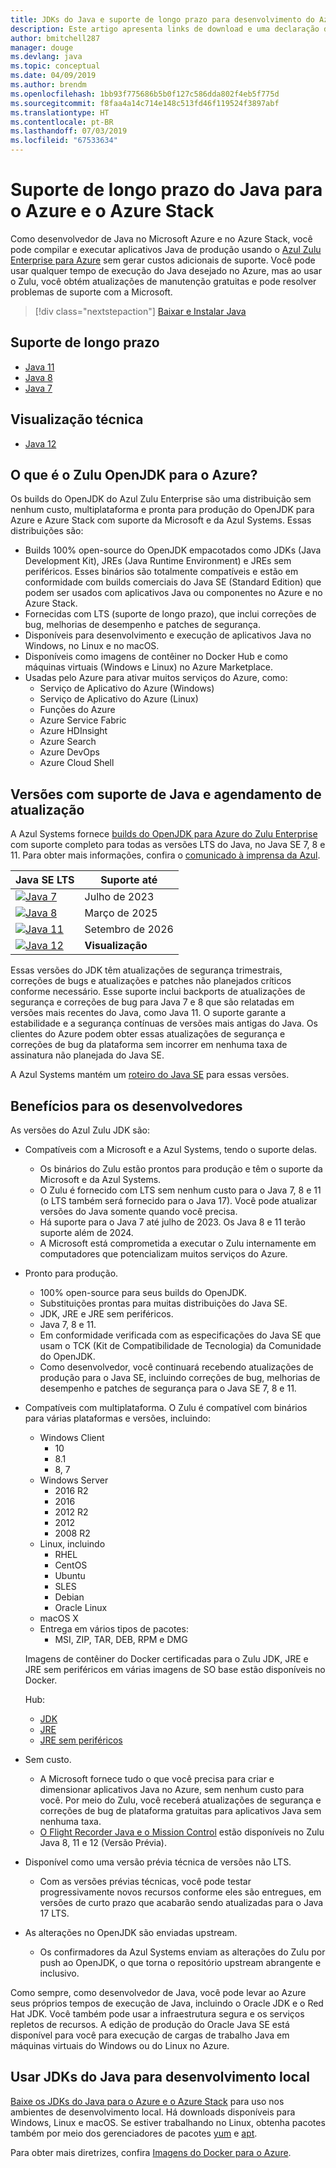 ```yaml
---
title: JDKs do Java e suporte de longo prazo para desenvolvimento do Azure
description: Este artigo apresenta links de download e uma declaração do Suporte do Azure para desenvolvimento e execução de aplicativos Java.
author: bmitchell287
manager: douge
ms.devlang: java
ms.topic: conceptual
ms.date: 04/09/2019
ms.author: brendm
ms.openlocfilehash: 1bb93f775686b5b0f127c586dda802f4eb5f775d
ms.sourcegitcommit: f8faa4a14c714e148c513fd46f119524f3897abf
ms.translationtype: HT
ms.contentlocale: pt-BR
ms.lasthandoff: 07/03/2019
ms.locfileid: "67533634"
---
```

# <a name="java-long-term-support-for-azure-and-azure-stack"></a>Suporte de longo prazo do Java para o Azure e o Azure Stack

Como desenvolvedor de Java no Microsoft Azure e no Azure Stack, você pode compilar e executar aplicativos Java de produção usando o [Azul Zulu Enterprise para Azure](https://www.azul.com/downloads/azure-only/zulu/) sem gerar custos adicionais de suporte. Você pode usar qualquer tempo de execução do Java desejado no Azure, mas ao usar o Zulu, você obtém atualizações de manutenção gratuitas e pode resolver problemas de suporte com a Microsoft.

> [!div class="nextstepaction"]
> [Baixar e Instalar Java](java-jdk-install.md)

## <a name="long-term-support"></a>Suporte de longo prazo

* [Java 11](https://www.azul.com/downloads/azure-only/zulu/#java11)
* [Java 8](https://www.azul.com/downloads/azure-only/zulu/#java8)
* [Java 7](https://www.azul.com/downloads/azure-only/zulu/#java7)

## <a name="technical-preview"></a>Visualização técnica

* [Java 12](https://www.azul.com/downloads/azure-only/zulu/#java12)

## <a name="what-is-the-zulu-openjdk-for-azure"></a>O que é o Zulu OpenJDK para o Azure?

Os builds do OpenJDK do Azul Zulu Enterprise são uma distribuição sem nenhum custo, multiplataforma e pronta para produção do OpenJDK para Azure e Azure Stack com suporte da Microsoft e da Azul Systems. Essas distribuições são:

* Builds 100% open-source do OpenJDK empacotados como JDKs (Java Development Kit), JREs (Java Runtime Environment) e JREs sem periféricos. Esses binários são totalmente compatíveis e estão em conformidade com builds comerciais do Java SE (Standard Edition) que podem ser usados com aplicativos Java ou componentes no Azure e no Azure Stack.
* Fornecidas com LTS (suporte de longo prazo), que inclui correções de bug, melhorias de desempenho e patches de segurança.
* Disponíveis para desenvolvimento e execução de aplicativos Java no Windows, no Linux e no macOS.
* Disponíveis como imagens de contêiner no Docker Hub e como máquinas virtuais (Windows e Linux) no Azure Marketplace.
* Usadas pelo Azure para ativar muitos serviços do Azure, como:
  * Serviço de Aplicativo do Azure (Windows)
  * Serviço de Aplicativo do Azure (Linux)
  * Funções do Azure
  * Azure Service Fabric
  * Azure HDInsight
  * Azure Search
  * Azure DevOps
  * Azure Cloud Shell  

## <a name="supported-java-versions-and-update-schedule"></a>Versões com suporte de Java e agendamento de atualização

A Azul Systems fornece [builds do OpenJDK para Azure do Zulu Enterprise](https://www.azul.com/downloads/azure-only/zulu/) com suporte completo para todas as versões LTS do Java, no Java SE 7, 8 e 11. Para obter mais informações, confira o [comunicado à imprensa da Azul](https://www.azul.com/press_release/free-java-production-support-for-microsoft-azure-azure-stack).

|Java SE LTS  |Suporte até  |
|---------|----------|
|[![Java 7](../media/jdk/java-7.png)](https://www.azul.com/downloads/azure-only/zulu/#java7) |Julho de 2023 |
|[![Java 8](../media/jdk/java-8.png)](https://www.azul.com/downloads/azure-only/zulu/#java8) |Março de 2025|
|[![Java 11](../media/jdk/java-11.png)](https://www.azul.com/downloads/azure-only/zulu/#java11) |Setembro de 2026|
|[![Java 12](../media/jdk/java-12.png)]() |**Visualização**|

Essas versões do JDK têm atualizações de segurança trimestrais, correções de bugs e atualizações e patches não planejados críticos conforme necessário. Esse suporte inclui backports de atualizações de segurança e correções de bug para Java 7 e 8 que são relatadas em versões mais recentes do Java, como Java 11. O suporte garante a estabilidade e a segurança contínuas de versões mais antigas do Java. Os clientes do Azure podem obter essas atualizações de segurança e correções de bug da plataforma sem incorrer em nenhuma taxa de assinatura não planejada do Java SE.

A Azul Systems mantém um [roteiro do Java SE](https://www.azul.com/products/azul_support_roadmap/) para essas versões.

## <a name="benefits-for-developers"></a>Benefícios para os desenvolvedores

As versões do Azul Zulu JDK são:

* Compatíveis com a Microsoft e a Azul Systems, tendo o suporte delas.

   * Os binários do Zulu estão prontos para produção e têm o suporte da Microsoft e da Azul Systems.
   * O Zulu é fornecido com LTS sem nenhum custo para o Java 7, 8 e 11 (o LTS também será fornecido para o Java 17). Você pode atualizar versões do Java somente quando você precisa.
   * Há suporte para o Java 7 até julho de 2023. Os Java 8 e 11 terão suporte além de 2024.
   * A Microsoft está comprometida a executar o Zulu internamente em computadores que potencializam muitos serviços do Azure.

* Pronto para produção.

   * 100% open-source para seus builds do OpenJDK.
   * Substituições prontas para muitas distribuições do Java SE.
   * JDK, JRE e JRE sem periféricos.
   * Java 7, 8 e 11.
   * Em conformidade verificada com as especificações do Java SE que usam o TCK (Kit de Compatibilidade de Tecnologia) da Comunidade do OpenJDK.
   * Como desenvolvedor, você continuará recebendo atualizações de produção para o Java SE, incluindo correções de bug, melhorias de desempenho e patches de segurança para o Java SE 7, 8 e 11.

* Compatíveis com multiplataforma. O Zulu é compatível com binários para várias plataformas e versões, incluindo:

   * Windows Client
     * 10
     * 8.1
     * 8, 7
   * Windows Server
     * 2016 R2
     * 2016
     * 2012 R2
     * 2012
     * 2008 R2
   * Linux, incluindo
     * RHEL
     * CentOS
     * Ubuntu
     * SLES
     * Debian
     * Oracle Linux
   * macOS X
   * Entrega em vários tipos de pacotes:
     * MSI, ZIP, TAR, DEB, RPM e DMG

    Imagens de contêiner do Docker certificadas para o Zulu JDK, JRE e JRE sem periféricos em várias imagens de SO base estão disponíveis no Docker.

    Hub:

    * [JDK](https://hub.docker.com/_/microsoft-java-jdk)
    * [JRE](https://hub.docker.com/_/microsoft-java-jre)
    * [JRE sem periféricos](https://hub.docker.com/_/microsoft-java-jre-headless)

* Sem custo.

   * A Microsoft fornece tudo o que você precisa para criar e dimensionar aplicativos Java no Azure, sem nenhum custo para você. Por meio do Zulu, você receberá atualizações de segurança e correções de bug de plataforma gratuitas para aplicativos Java sem nenhuma taxa.
   * [O Flight Recorder Java e o Mission Control](java-jdk-flight-recorder-and-mission-control.md) estão disponíveis no Zulu Java 8, 11 e 12 (Versão Prévia).

* Disponível como uma versão prévia técnica de versões não LTS.

   * Com as versões prévias técnicas, você pode testar progressivamente novos recursos conforme eles são entregues, em versões de curto prazo que acabarão sendo atualizadas para o Java 17 LTS.

* As alterações no OpenJDK são enviadas upstream.

   * Os confirmadores da Azul Systems enviam as alterações do Zulu por push ao OpenJDK, o que torna o repositório upstream abrangente e inclusivo.

Como sempre, como desenvolvedor de Java, você pode levar ao Azure seus próprios tempos de execução de Java, incluindo o Oracle JDK e o Red Hat JDK. Você também pode usar a infraestrutura segura e os serviços repletos de recursos. A edição de produção do Oracle Java SE está disponível para você para execução de cargas de trabalho Java em máquinas virtuais do Windows ou do Linux no Azure.

## <a name="use-java-jdks-for-local-development"></a>Usar JDKs do Java para desenvolvimento local 

[Baixe os JDKs do Java para o Azure e o Azure Stack](https://www.azul.com/downloads/azure-only/zulu/) para uso nos ambientes de desenvolvimento local. Há downloads disponíveis para Windows, Linux e macOS. Se estiver trabalhando no Linux, obtenha pacotes também por meio dos gerenciadores de pacotes [yum](https://www.azul.com/downloads/azure-only/zulu/#yum-repo) e [apt](https://www.azul.com/downloads/azure-only/zulu/#apt-repo).

Para obter mais diretrizes, confira [Imagens do Docker para o Azure](java-jdk-docker-images.md).
